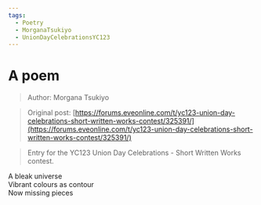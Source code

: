 ```yaml
---
tags:
  - Poetry
  - MorganaTsukiyo
  - UnionDayCelebrationsYC123
---
```


# A poem

> Author: Morgana Tsukiyo

> Original post: [https://forums.eveonline.com/t/yc123-union-day-celebrations-short-written-works-contest/325391/](https://forums.eveonline.com/t/yc123-union-day-celebrations-short-written-works-contest/325391/)

> Entry for the YC123 Union Day Celebrations - Short Written Works contest.


A bleak universe<br>
Vibrant colours as contour<br>
Now missing pieces<br>